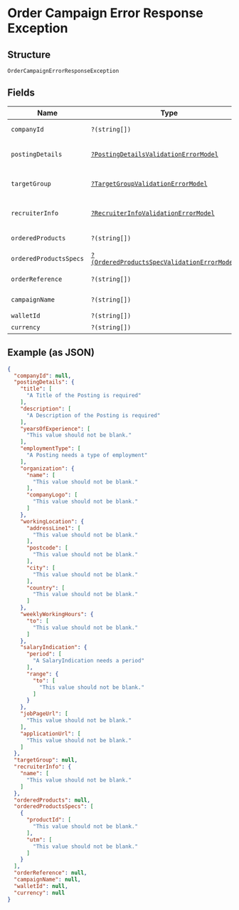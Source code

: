 
# Order Campaign Error Response Exception

## Structure

`OrderCampaignErrorResponseException`

## Fields

| Name | Type | Tags | Description | Getter | Setter |
|  --- | --- | --- | --- | --- | --- |
| `companyId` | `?(string[])` | Optional | - | getCompanyId(): ?array | setCompanyId(?array companyId): void |
| `postingDetails` | [`?PostingDetailsValidationErrorModel`](../../doc/models/posting-details-validation-error-model.md) | Optional | - | getPostingDetails(): ?PostingDetailsValidationErrorModel | setPostingDetails(?PostingDetailsValidationErrorModel postingDetails): void |
| `targetGroup` | [`?TargetGroupValidationErrorModel`](../../doc/models/target-group-validation-error-model.md) | Optional | - | getTargetGroup(): ?TargetGroupValidationErrorModel | setTargetGroup(?TargetGroupValidationErrorModel targetGroup): void |
| `recruiterInfo` | [`?RecruiterInfoValidationErrorModel`](../../doc/models/recruiter-info-validation-error-model.md) | Optional | - | getRecruiterInfo(): ?RecruiterInfoValidationErrorModel | setRecruiterInfo(?RecruiterInfoValidationErrorModel recruiterInfo): void |
| `orderedProducts` | `?(string[])` | Optional | - | getOrderedProducts(): ?array | setOrderedProducts(?array orderedProducts): void |
| `orderedProductsSpecs` | [`?(OrderedProductsSpecValidationErrorModel[])`](../../doc/models/ordered-products-spec-validation-error-model.md) | Optional | - | getOrderedProductsSpecs(): ?array | setOrderedProductsSpecs(?array orderedProductsSpecs): void |
| `orderReference` | `?(string[])` | Optional | - | getOrderReference(): ?array | setOrderReference(?array orderReference): void |
| `campaignName` | `?(string[])` | Optional | - | getCampaignName(): ?array | setCampaignName(?array campaignName): void |
| `walletId` | `?(string[])` | Optional | - | getWalletId(): ?array | setWalletId(?array walletId): void |
| `currency` | `?(string[])` | Optional | - | getCurrency(): ?array | setCurrency(?array currency): void |

## Example (as JSON)

```json
{
  "companyId": null,
  "postingDetails": {
    "title": [
      "A Title of the Posting is required"
    ],
    "description": [
      "A Description of the Posting is required"
    ],
    "yearsOfExperience": [
      "This value should not be blank."
    ],
    "employmentType": [
      "A Posting needs a type of employment"
    ],
    "organization": {
      "name": [
        "This value should not be blank."
      ],
      "companyLogo": [
        "This value should not be blank."
      ]
    },
    "workingLocation": {
      "addressLine1": [
        "This value should not be blank."
      ],
      "postcode": [
        "This value should not be blank."
      ],
      "city": [
        "This value should not be blank."
      ],
      "country": [
        "This value should not be blank."
      ]
    },
    "weeklyWorkingHours": {
      "to": [
        "This value should not be blank."
      ]
    },
    "salaryIndication": {
      "period": [
        "A SalaryIndication needs a period"
      ],
      "range": {
        "to": [
          "This value should not be blank."
        ]
      }
    },
    "jobPageUrl": [
      "This value should not be blank."
    ],
    "applicationUrl": [
      "This value should not be blank."
    ]
  },
  "targetGroup": null,
  "recruiterInfo": {
    "name": [
      "This value should not be blank."
    ]
  },
  "orderedProducts": null,
  "orderedProductsSpecs": [
    {
      "productId": [
        "This value should not be blank."
      ],
      "utm": [
        "This value should not be blank."
      ]
    }
  ],
  "orderReference": null,
  "campaignName": null,
  "walletId": null,
  "currency": null
}
```

